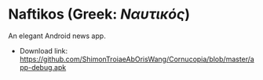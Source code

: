 # Naftikos (Greek: _Ναυτικός_)
An elegant Android news app.

* Download link: https://github.com/ShimonTroiaeAbOrisWang/Cornucopia/blob/master/app-debug.apk
